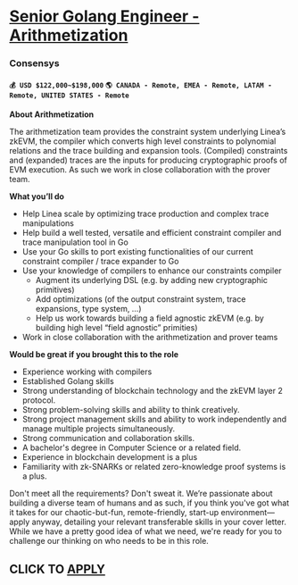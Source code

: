 # [Senior Golang Engineer - Arithmetization](https://www.remotewlb.com/apply/senior-golang-engineer-arithmetization)  
### Consensys  
#### `💰 USD $122,000~$198,000` `🌎 CANADA - Remote, EMEA - Remote, LATAM - Remote, UNITED STATES - Remote`  

**About Arithmetization**

The arithmetization team provides the constraint system underlying Linea’s zkEVM, the compiler which converts high level constraints to polynomial relations and the trace building and expansion tools. (Compiled) constraints and (expanded) traces are the inputs for producing cryptographic proofs of EVM execution. As such we work in close collaboration with the prover team.

**What you’ll do**

  * Help Linea scale by optimizing trace production and complex trace manipulations
  * Help build a well tested, versatile and efficient constraint compiler and trace manipulation tool in Go
  * Use your Go skills to port existing functionalities of our current constraint compiler / trace expander to Go
  * Use your knowledge of compilers to enhance our constraints compiler
    * Augment its underlying DSL (e.g. by adding new cryptographic primitives)
    * Add optimizations (of the output constraint system, trace expansions, type system, …) 
    * Help us work towards building a field agnostic zkEVM (e.g. by building high level “field agnostic” primities)
  * Work in close collaboration with the arithmetization and prover teams

**Would be great if you brought this to the role**

  * Experience working with compilers
  * Established Golang skills
  * Strong understanding of blockchain technology and the zkEVM layer 2 protocol.
  * Strong problem-solving skills and ability to think creatively.
  * Strong project management skills and ability to work independently and manage multiple projects simultaneously.
  * Strong communication and collaboration skills.
  * A bachelor's degree in Computer Science or a related field.
  * Experience in blockchain development is a plus
  * Familiarity with zk-SNARKs or related zero-knowledge proof systems is a plus.

Don't meet all the requirements? Don't sweat it. We’re passionate about building a diverse team of humans and as such, if you think you've got what it takes for our chaotic-but-fun, remote-friendly, start-up environment—apply anyway, detailing your relevant transferable skills in your cover letter. While we have a pretty good idea of what we need, we're ready for you to challenge our thinking on who needs to be in this role.

  
## CLICK TO [APPLY](https://www.remotewlb.com/apply/senior-golang-engineer-arithmetization)

